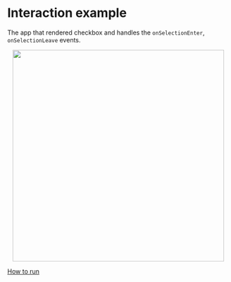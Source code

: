 # Interaction example

The app that rendered checkbox and handles the `onSelectionEnter`, `onSelectionLeave` events.

<p align="center"><img src="https://media.giphy.com/media/j2Rh9Ww5nKvwowB5gi/giphy.gif" width="480"></p>

[How to run](../../contributing.md#running-examples)

